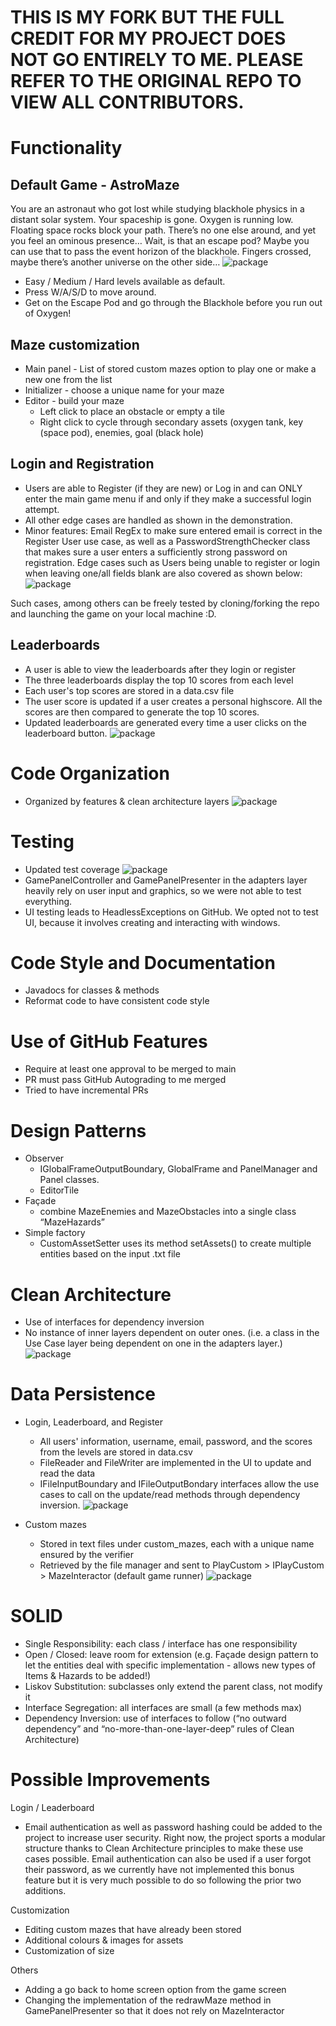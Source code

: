# THIS IS MY FORK BUT THE FULL CREDIT FOR MY PROJECT DOES NOT GO ENTIRELY TO ME. PLEASE REFER TO THE ORIGINAL REPO TO VIEW ALL CONTRIBUTORS.
# Functionality
## Default Game - AstroMaze
You are an astronaut who got lost while studying blackhole physics in a distant solar system. Your spaceship is gone. Oxygen is running low. Floating space rocks block your path. There’s no one else around, and yet you feel an ominous presence… Wait, is that an escape pod? Maybe you can use that to pass the event horizon of the blackhole. Fingers crossed, maybe there’s another universe on the other side…
![package](images/game.png)

- Easy / Medium / Hard levels available as default.
- Press W/A/S/D to move around. 
- Get on the Escape Pod and go through the Blackhole before you run out of Oxygen!

## Maze customization
- Main panel - List of stored custom mazes option to play one or make a new one from the list
- Initializer - choose a unique name for your maze
- Editor - build your maze
  - Left click to place an obstacle or empty a tile	
  - Right click to cycle through secondary assets (oxygen tank, key (space pod), enemies, goal (black hole)

## Login and Registration
- Users are able to Register (if they are new) or Log in and can ONLY enter the main game menu if and only if they make a successful login attempt.
- All other edge cases are handled as shown in the demonstration. 
- Minor features: Email RegEx to make sure entered email is correct in the Register User use case, as well as a PasswordStrengthChecker class that makes sure a user enters a sufficiently strong password on registration.
Edge cases such as Users being unable to register or login when leaving one/all fields blank are also covered as shown below:
![package](images/login.png)


Such cases, among others can be freely tested by cloning/forking the repo and launching the game on your local machine :D.

## Leaderboards
- A user is able to view the leaderboards after they login or register
- The three leaderboards display the top 10 scores from each level
- Each user's top scores are stored in a data.csv file
- The user score is updated if a user creates a personal highscore. All the scores are then compared to generate the top 10 scores.
- Updated leaderboards are generated every time a user clicks on the leaderboard button.
![package](images/leaderboard.png)

# Code Organization
- Organized by features & clean architecture layers
![package](images/package.png)

# Testing
- Updated test coverage
![package](images/test_coverage.png)
- GamePanelController and GamePanelPresenter in the adapters layer heavily rely on user input and graphics, so we were not able to test everything.
- UI testing leads to HeadlessExceptions on GitHub. We opted not to test UI, because it involves creating and interacting with windows.


# Code Style and Documentation
- Javadocs for classes & methods
- Reformat code to have consistent code style

# Use of GitHub Features
- Require at least one approval to be merged to main
- PR must pass GitHub Autograding to me merged
- Tried to have incremental PRs  

# Design Patterns
- Observer
  - IGlobalFrameOutputBoundary, GlobalFrame and PanelManager and Panel classes.
  - EditorTile
- Façade
  - combine MazeEnemies and MazeObstacles into a single class “MazeHazards”
- Simple factory
  - CustomAssetSetter uses its method setAssets() to create multiple entities based on the input .txt file

# Clean Architecture
- Use of interfaces for dependency inversion
- No instance of inner layers dependent on outer ones. (i.e. a class in the Use Case layer being dependent on one in the adapters layer.)
![package](images/ca.png)


# Data Persistence 
- Login, Leaderboard, and Register
  - All users' information, username, email, password, and the scores from the levels are stored in data.csv
  - FileReader and FileWriter are implemented in the UI to update and read the data
  - IFileInputBoundary and IFileOutputBondary interfaces allow the use cases to call on the update/read methods through dependency inversion.
![package](images/dp1.png)

- Custom mazes
  - Stored in text files under custom_mazes, each with a unique name ensured by the verifier 
  - Retrieved by the file manager and sent to PlayCustom > IPlayCustom > MazeInteractor (default game runner)
![package](images/dp2.png)

# SOLID
- Single Responsibility: each class / interface has one responsibility 
- Open / Closed: leave room for extension (e.g. Façade design pattern to let the entities deal with specific implementation - allows new types of Items & Hazards to be added!)
- Liskov Substitution: subclasses only extend the parent class, not modify it
- Interface Segregation: all interfaces are small (a few methods max)
- Dependency Inversion: use of interfaces to follow (“no outward dependency” and “no-more-than-one-layer-deep” rules of Clean Architecture)


# Possible Improvements
Login / Leaderboard
- Email authentication as well as password hashing could be added to the project to increase user security. Right now, the project sports a modular structure thanks to Clean Architecture principles to make these use cases possible. Email authentication can also be used if a user forgot their password, as we currently have not implemented this bonus feature but it is very much possible to do so following the prior two additions.

Customization 
- Editing custom mazes that have already been stored
- Additional colours & images for assets 
- Customization of size 

Others
- Adding a go back to home screen option from the game screen
- Changing the implementation of the redrawMaze method in GamePanelPresenter so that it does not rely on MazeInteractor

